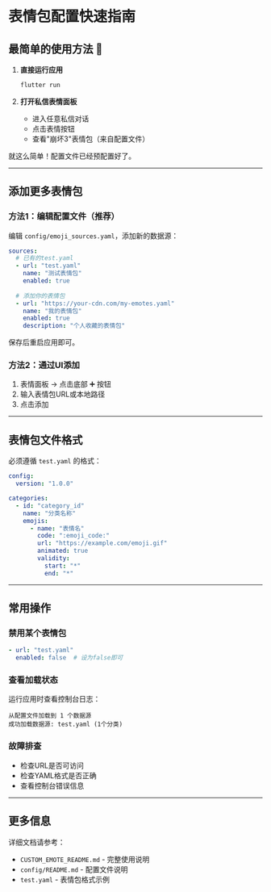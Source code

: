 # 表情包配置快速指南

## 最简单的使用方法 🚀

1. **直接运行应用**
   ```bash
   flutter run
   ```

2. **打开私信表情面板**
   - 进入任意私信对话
   - 点击表情按钮
   - 查看"崩坏3"表情包（来自配置文件）

就这么简单！配置文件已经预配置好了。

---

## 添加更多表情包

### 方法1：编辑配置文件（推荐）

编辑 `config/emoji_sources.yaml`，添加新的数据源：

```yaml
sources:
  # 已有的test.yaml
  - url: "test.yaml"
    name: "测试表情包"
    enabled: true
  
  # 添加你的表情包
  - url: "https://your-cdn.com/my-emotes.yaml"
    name: "我的表情包"
    enabled: true
    description: "个人收藏的表情包"
```

保存后重启应用即可。

### 方法2：通过UI添加

1. 表情面板 → 点击底部 ➕ 按钮
2. 输入表情包URL或本地路径
3. 点击添加

---

## 表情包文件格式

必须遵循 `test.yaml` 的格式：

```yaml
config:
  version: "1.0.0"

categories:
  - id: "category_id"
    name: "分类名称"
    emojis:
      - name: "表情名"
        code: ":emoji_code:"
        url: "https://example.com/emoji.gif"
        animated: true
        validity:
          start: "*"
          end: "*"
```

---

## 常用操作

### 禁用某个表情包
```yaml
- url: "test.yaml"
  enabled: false  # 设为false即可
```

### 查看加载状态
运行应用时查看控制台日志：
```
从配置文件加载到 1 个数据源
成功加载数据源: test.yaml (1个分类)
```

### 故障排查
- 检查URL是否可访问
- 检查YAML格式是否正确
- 查看控制台错误信息

---

## 更多信息

详细文档请参考：
- `CUSTOM_EMOTE_README.md` - 完整使用说明
- `config/README.md` - 配置文件说明
- `test.yaml` - 表情包格式示例
